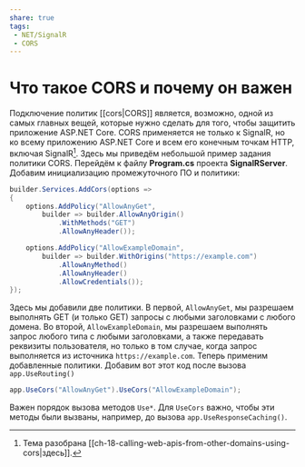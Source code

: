 ```yaml
---
share: true
tags:
 - NET/SignalR
 - CORS
---
```

# Что такое CORS и почему он важен
Подключение политик [[cors|CORS]] является, возможно, одной из самых главных вещей, которые нужно сделать для того, чтобы защитить приложение ASP.NET Core.
CORS применяется не только к SignalR, но ко всему приложению ASP.NET Core и всем его конечным точкам HTTP, включая SignalR[^1].
Здесь мы приведём небольшой пример задания политики CORS.
Перейдём к файлу **Program.cs** проекта **SignalRServer**. Добавим инициализацию промежуточного ПО и политики:
```csharp
builder.Services.AddCors(options => 
{
	options.AddPolicy("AllowAnyGet",
		builder => builder.AllowAnyOrigin()
			.WithMethods("GET")
			.AllowAnyHeader());

	options.AddPolicy("AllowExampleDomain",
		builder => builder.WithOrigins("https://example.com")
			.AllowAnyMethod()
			.AllowAnyHeader()
			.AllowCredentials());
});
```
Здесь мы добавили две политики. В первой, `AllowAnyGet`, мы разрешаем выполнять GET (и только GET) запросы с любыми заголовками с любого домена. Во второй, `AllowExampleDomain`, мы разрешаем выполнять запрос любого типа с любыми заголовками, а также передавать реквизиты пользователя, но только в том случае, когда запрос выполняется из источника `https://example.com`.
Теперь применим добавленные политики. Добавим вот этот код после вызова `app.UseRouting()`
```csharp
app.UseCors("AllowAnyGet").UseCors("AllowExampleDomain");
```
Важен порядок вызова методов `Use*`. Для `UseCors` важно, чтобы эти методы были вызваны, например, до вызова `app.UseResponseCaching()`.

[^1]: Тема разобрана [[ch-18-calling-web-apis-from-other-domains-using-cors|здесь]].
